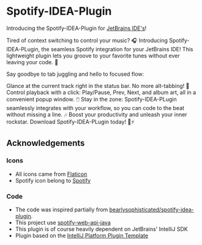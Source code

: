 # Spotify-IDEA-Plugin


<!-- Plugin description -->

Introducing the Spotify-IDEA-Plugin for [JetBrains IDE's](https://www.jetbrains.com/idea/)! 

Tired of context switching to control your music? 🎧 Introducing Spotify-IDEA-PLugin, the seamless Spotify integration for your JetBrains IDE! This lightweight plugin lets you groove to your favorite tunes without ever leaving your code. 🚀

Say goodbye to tab juggling and hello to focused flow:

Glance at the current track right in the status bar. No more alt-tabbing! 👀
Control playback with a click: Play/Pause, Prev, Next, and album art, all in a convenient popup window. 🖱️
Stay in the zone: Spotify-IDEA-PLugin seamlessly integrates with your workflow, so you can code to the beat without missing a line. 🎶
Boost your productivity and unleash your inner rockstar. Download Spotify-IDEA-PLugin today! 💪⚡️
<!-- Plugin description end -->


## Acknowledgements

### Icons

* All icons came from [Flaticon](https://www.flaticon.com/)
* Spotify icon belong to [Spotify](https://www.spotify.com/)

### Code

* The code was inspired partially from [bearlysophisticated/spotify-idea-plugin](https://github.com/bearlysophisticated/spotify-idea-plugin).
* This project use [spotify-web-api-java](https://github.com/spotify-web-api-java/spotify-web-api-java)
* This plugin is of course heavily dependent on JetBrains' IntelliJ SDK
* Plugin based on the [IntelliJ Platform Plugin Template](https://github.com/JetBrains/intellij-platform-plugin-template)


